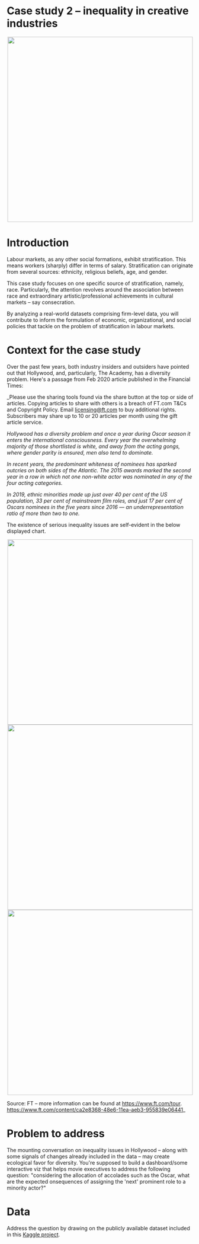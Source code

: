 # Case study 2 – inequality in creative industries

<center><img src='images/black_panther.jpg' width=500px /></center>

# Introduction

Labour markets, as any other social formations, exhibit stratification. This
means workers (sharply) differ in terms of salary. Stratification can originate from several sources: ethnicity, religious beliefs, age, and gender.

This case study focuses on one specific source of stratification, namely, race. Particularly, the attention revolves around the association between race and extraordinary artistic/professional achievements in cultural markets – say consecration.

By analyzing a real-world datasets comprising firm-level data, you will contribute to inform the formulation of economic, organizational, and social policies that tackle on the problem of stratification in labour markets.

# Context for the case study

Over the past few years, both industry insiders and outsiders have pointed out that Hollywood, and, particularly, The Academy, has a diversity problem. Here's a passage from Feb 2020 article published in the Financial Times:


_Please use the sharing tools found via the share button at the top or side of articles. Copying articles to share with others is a breach of FT.com T&Cs and Copyright Policy. Email licensing@ft.com to buy additional rights. Subscribers may share up to 10 or 20 articles per month using the gift article service.

_Hollywood has a diversity problem and once a year during Oscar season it enters the international consciousness. Every year the overwhelming majority of those shortlisted is white, and away from the acting gongs, where gender parity is ensured, men also tend to dominate._

_In recent years, the predominant whiteness of nominees has sparked outcries on both sides of the Atlantic. The 2015 awards marked the second year in a row in which not one non-white actor was nominated in any of the four acting categories._

_In 2019, ethnic minorities made up just over 40 per cent of the US population, 33 per cent of mainstream film roles, and just 17 per cent of Oscars nominees in the five years since 2016 — an underrepresentation ratio of more than two to one._

The existence of serious inequality issues are self-evident in the below displayed chart.

<center><img src='images/ft1.jpeg' width=500px /></center>

<center><img src='images/ft2.jpeg' width=500px /></center>

<center><img src='images/ft3.jpeg' width=500px /></center>

Source: FT – more information can be found at https://www.ft.com/tour.
https://www.ft.com/content/ca2e8368-48e6-11ea-aeb3-955839e06441_

# Problem to address

The mounting conversation on inequality issues in Hollywood – along with some signals of changes already included in the data – may create ecological favor for diversity. You're supposed to build a dashboard/some interactive viz that helps movie executives to address the following question: "considering the allocation of accolades such as the Oscar, what are the expected onsequences of assigning the 'next' prominent role to a minority actor?"

# Data

Address the question by drawing on the publicly available dataset included in this [Kaggle project](https://www.kaggle.com/fmejia21/demographics-of-academy-awards-oscars-winners).
